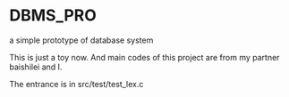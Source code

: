 # DBMS_PRO
a simple prototype of  database system

This is just a toy now. And main codes of this project are from my partner baishilei and I.

The entrance is in src/test/test_lex.c
